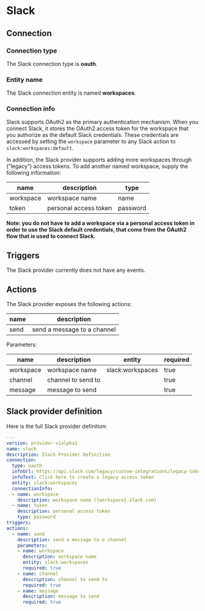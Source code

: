 # Slack

## Connection

### Connection type

The Slack connection type is **oauth**.  

### Entity name

The Slack connection entity is named **workspaces**.

### Connection info ###

Slack supports OAuth2 as the primary authentication mechanism.  When you 
connect Slack, it stores the OAuth2 access token for the workspace that you 
authorize as the default Slack credentials.  These credentials are accessed 
by setting the `workspace` parameter to any Slack action to `slack:workspaces:default`.

In addition, the Slack provider supports adding more workspaces through 
("legacy") access tokens.  To add another named workspace, supply the following 
information:

| name      | description           | type     |
|-----------|-----------------------|----------|
| workspace | workspace name        | name     |
| token     | personal access token | password |

**Note: you do not have to add a workspace via a personal access token in 
order to use the Slack default credentials, that come from the OAuth2 flow that 
is used to connect Slack.**

## Triggers

The Slack provider currently does not have any events.

## Actions

The Slack provider exposes the following actions:

| name | description                 |
|------|-----------------------------|
| send | send a message to a channel |

Parameters:

| name      | description        | entity           | required |
|-----------|--------------------|------------------|----------|
| workspace | workspace name     | slack:workspaces | true     |
| channel   | channel to send to |                  | true     |
| message   | message to send    |                  | true     |

## Slack provider definition

Here is the full Slack provider definition:

```yaml
---
version: provider-v1alpha1 
name: slack
description: Slack Provider Definition
connection: 
  type: oauth
  infoUrl: https://api.slack.com/legacy/custom-integrations/legacy-tokens
  infoText: Click here to create a legacy access token
  entity: slack:workspaces
  connectionInfo:
  - name: workspace
    description: workspace name ({workspace}.slack.com)
  - name: token
    description: personal access token
    type: password
triggers: 
actions:
  - name: send
    description: send a message to a channel 
    parameters:
    - name: workspace
      description: workspace name
      entity: slack:workspaces
      required: true 
    - name: channel
      description: channel to send to
      required: true
    - name: message
      description: message to send
      required: true
```
